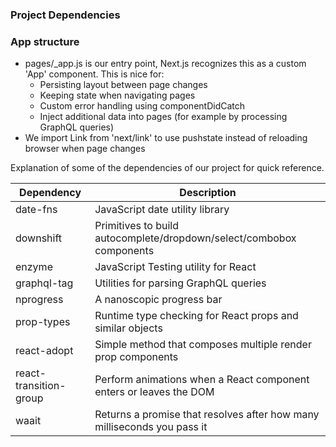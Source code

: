 ### Project Dependencies

### App structure
  - pages/_app.js is our entry point, Next.js recognizes this as a custom 'App' component. This is nice for:
     - Persisting layout between page changes
     - Keeping state when navigating pages
     - Custom error handling using componentDidCatch
     - Inject additional data into pages (for example by processing GraphQL queries)
  - We import Link from 'next/link' to use pushstate instead of reloading browser when page changes

Explanation of some of the dependencies of our project for quick reference.

| Dependency | Description |
| ------ | ------ |
| date-fns | JavaScript date utility library |
| downshift | Primitives to build autocomplete/dropdown/select/combobox components |
| enzyme | JavaScript Testing utility for React |
| graphql-tag | Utilities for parsing GraphQL queries |
| nprogress | A nanoscopic progress bar |
| prop-types | Runtime type checking for React props and similar objects |
| react-adopt | Simple method that composes multiple render prop components |
| react-transition-group | Perform animations when a React component enters or leaves the DOM |
| waait | Returns a promise that resolves after how many milliseconds you pass it |